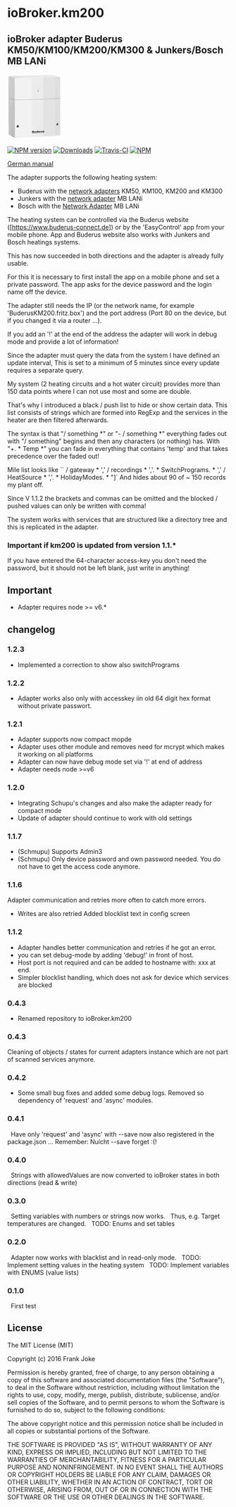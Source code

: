 # ioBroker.km200

## ioBroker adapter Buderus KM50/KM100/KM200/KM300 & Junkers/Bosch MB LANi

![Logo](admin/km200.png)

[![NPM version](http://img.shields.io/npm/v/iobroker.km200.svg)](https://www.npmjs.com/package/iobroker.km200)
[![Downloads](https://img.shields.io/npm/dm/iobroker.km200.svg)](https://www.npmjs.com/package/iobroker.km200)
[![Travis-CI](http://img.shields.io/travis/frankjoke/ioBroker.km200/master.svg)](https://travis-ci.org/frankjoke/ioBroker.km200)
[![NPM](https://nodei.co/npm/iobroker.km200.png?downloads=true)](https://nodei.co/npm/iobroker.km200/)

[German manual](README_DE.md)

The adapter supports the following heating system:
  
* Buderus with the [network adapters](https://www.buderus.de/de/produkte/catalogue/alle-produkte/7719_gateway-logamatic-web-km200-km100-km50) KM50, KM100, KM200 and KM300
* Junkers with the [network adapter](https://www.bosch-smarthome.com/de/mblani) MB LANi
* Bosch with the [Network Adapter](https://www.bosch-smarthome.com/en/mblani) MB LANi


The heating system can be controlled via the Buderus website ([https://www.buderus-connect.de]) or by the 'EasyControl' app from your mobile phone. App and Buderus website also works with Junkers and Bosch heatings systems.

This has now succeeded in both directions and the adapter is already fully usable.

For this it is necessary to first install the app on a mobile phone and set a private password.
The app asks for the device password and the login name off the device. 

The adapter still needs the IP (or the network name, for example 'BuderusKM200.fritz.box')
and the port address (Port 80 on the device, but if you changed it via a router ...).

If you add an '!' at the end of the address the adapter will work in debug mode and provide a lot of information!

Since the adapter must query the data from the system I have defined an update interval,
This is set to a minimum of 5 minutes since every update requires a separate query.

My system (2 heating circuits and a hot water circuit) provides more than 150 data points where I can not use most and some are double.

That's why I introduced a black / push list to hide or show certain data.
This list consists of strings which are formed into RegExp and the services in the heater are then filtered afterwards.

The syntax is that "/ something *" or "- / something *" everything fades out with "/ something" begins and then any characters (or nothing) has.
With "+. * Temp *" you can fade in everything that contains 'temp' and that takes precedence over the faded out!

Mile list looks like `` / gateway * ',' / recordings * ','. * SwitchPrograms. * ',' / HeatSource * ','. * HolidayModes. * "]` And hides about 90 of ~ 150 records my plant off.

Since V 1.1.2 the brackets and commas can be omitted and the blocked / pushed values ​​can only be written with comma!

The system works with services that are structured like a directory tree and this is replicated in the adapter.

### Important if km200 is updated from version 1.1.*

If you have entered the 64-character access-key you don't need the password, but it should not be left blank, just write in anything!

## Important
* Adapter requires node >= v6.* 

## changelog

### 1.2.3 
* Implemented a correction to show also switchPrograms

### 1.2.2
* Adapter works also only with accesskey iin old 64 digit hex format without private passwort.

### 1.2.1 
* Adapter supports now compact mopde
* Adapter uses other module and removes need for mcrypt which makes it working on all platforms
* Adapter can now have debug mode set via '!' at end of address
* Adapter needs node >=v6


### 1.2.0
* Integrating Schupu's changes and also make the adapter ready for compact mode
* Update of adapter should continue to work with old settings

### 1.1.7
* (Schmupu) Supports Admin3
* (Schmupu) Only device password and own password needed. You do not have to get the access code anymore.

### 1.1.6
Adapter communication and retries more often to catch more errors.
* Writes are also retried
Added blocklist text in config screen

### 1.1.2
* Adapter handles better communication and retries if he got an error.
* you can set debug-mode by adding 'debug!' in front of host.
* Host port is not required and can be added to hostname with: xxx at end.
* Simpler blocklist handling, which does not ask for device which services are blocked

### 0.4.3
* Renamed repository to ioBroker.km200

### 0.4.3
Cleaning of objects / states for current adapters instance which are not part of scanned services anymore.

### 0.4.2
* Some small bug fixes and added some debug logs. Removed so dependency of 'request' and 'async' modules.

### 0.4.1
  Have only 'request' and 'async' with --save now also registered in the package.json ... Remember: Nuícht --save forget :(!

### 0.4.0
  Strings with allowedValues ​​are now converted to ioBroker states in both directions (read & write)

### 0.3.0
  Setting variables with numbers or strings now works.
  Thus, e.g. Target temperatures are changed.
  TODO: Enums and set tables

### 0.2.0
  Adapter now works with blacklist and in read-only mode.
  TODO: Implement setting values ​​in the heating system
  TODO: Implement variables with ENUMS (value lists)

### 0.1.0
  First test

## License
The MIT License (MIT)

Copyright (c) 2016 Frank Joke 

Permission is hereby granted, free of charge, to any person obtaining a copy
of this software and associated documentation files (the "Software"), to deal
in the Software without restriction, including without limitation the rights
to use, copy, modify, merge, publish, distribute, sublicense, and/or sell
copies of the Software, and to permit persons to whom the Software is
furnished to do so, subject to the following conditions:

The above copyright notice and this permission notice shall be included in
all copies or substantial portions of the Software.

THE SOFTWARE IS PROVIDED "AS IS", WITHOUT WARRANTY OF ANY KIND, EXPRESS OR
IMPLIED, INCLUDING BUT NOT LIMITED TO THE WARRANTIES OF MERCHANTABILITY,
FITNESS FOR A PARTICULAR PURPOSE AND NONINFRINGEMENT. IN NO EVENT SHALL THE
AUTHORS OR COPYRIGHT HOLDERS BE LIABLE FOR ANY CLAIM, DAMAGES OR OTHER
LIABILITY, WHETHER IN AN ACTION OF CONTRACT, TORT OR OTHERWISE, ARISING FROM,
OUT OF OR IN CONNECTION WITH THE SOFTWARE OR THE USE OR OTHER DEALINGS IN
THE SOFTWARE.
